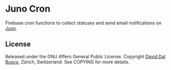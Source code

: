 # Juno Cron

Firebase cron functions to collect statuses and send email notifications on [Juno].

## License

Released under the GNU Affero General Public License. Copyright [David Dal Busco](mailto:david.dalbusco@outlook.com), Zürich, Switzerland. See COPYING for more details.

[juno]: https://juno.build